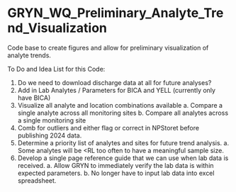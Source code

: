 # GRYN_WQ_Preliminary_Analyte_Trend_Visualization
Code base to create figures and allow for preliminary visualization of analyte trends.

To Do and Idea List for this Code:
1. Do we need to download discharge data at all for future analyses?
2. Add in Lab Analytes / Parameters for BICA and YELL (currently only have BICA)
3. Visualize all analyte and location combinations available
     a. Compare a single analyte across all monitoring sites
     b. Compare all analytes across a single monitoring site
5. Comb for outliers and either flag or correct in NPStoret before publishing 2024 data. 
6. Determine a priority list of analytes and sites for future trend analysis.
     a. Some analytes will be <RL too often to have a meaningful sample size.
7. Develop a single page reference guide that we can use when lab data is received.
     a. Allow GRYN to immediately verify the lab data is within expected parameters.
     b. No longer have to input lab data into excel spreadsheet.

